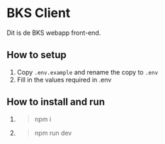 # BKS Client

Dit is de BKS webapp front-end.

## How to setup

1. Copy `.env.example` and rename the copy to `.env`
2. Fill in the values required in .env

## How to install and run

1. >npm i
1. >npm run dev
